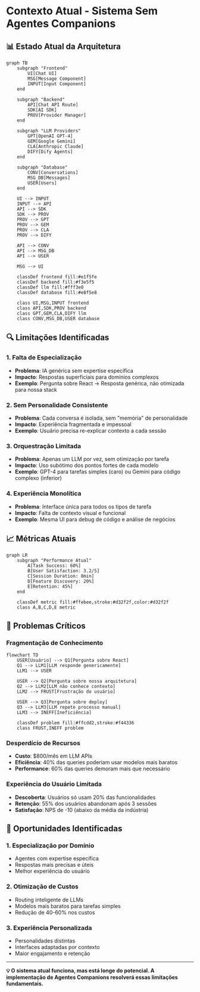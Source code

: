 # Contexto Atual - Sistema Sem Agentes Companions

## 📊 Estado Atual da Arquitetura

```mermaid
graph TB
    subgraph "Frontend"
        UI[Chat UI]
        MSG[Message Component]
        INPUT[Input Component]
    end
    
    subgraph "Backend"
        API[Chat API Route]
        SDK[AI SDK]
        PROV[Provider Manager]
    end
    
    subgraph "LLM Providers"
        GPT[OpenAI GPT-4]
        GEM[Google Gemini]
        CLA[Anthropic Claude]
        DIFY[Dify Agents]
    end
    
    subgraph "Database"
        CONV[Conversations]
        MSG_DB[Messages]
        USER[Users]
    end
    
    UI --> INPUT
    INPUT --> API
    API --> SDK
    SDK --> PROV
    PROV --> GPT
    PROV --> GEM
    PROV --> CLA
    PROV --> DIFY
    
    API --> CONV
    API --> MSG_DB
    API --> USER
    
    MSG --> UI
    
    classDef frontend fill:#e1f5fe
    classDef backend fill:#f3e5f5
    classDef llm fill:#fff3e0
    classDef database fill:#e8f5e8
    
    class UI,MSG,INPUT frontend
    class API,SDK,PROV backend
    class GPT,GEM,CLA,DIFY llm
    class CONV,MSG_DB,USER database
```

## 🔍 Limitações Identificadas

### **1. Falta de Especialização**
- **Problema**: IA genérica sem expertise específica
- **Impacto**: Respostas superficiais para domínios complexos
- **Exemplo**: Pergunta sobre React → Resposta genérica, não otimizada para nossa stack

### **2. Sem Personalidade Consistente**
- **Problema**: Cada conversa é isolada, sem "memória" de personalidade
- **Impacto**: Experiência fragmentada e impessoal
- **Exemplo**: Usuário precisa re-explicar contexto a cada sessão

### **3. Orquestração Limitada**
- **Problema**: Apenas um LLM por vez, sem otimização por tarefa
- **Impacto**: Uso subótimo dos pontos fortes de cada modelo
- **Exemplo**: GPT-4 para tarefas simples (caro) ou Gemini para código complexo (inferior)

### **4. Experiência Monolítica**
- **Problema**: Interface única para todos os tipos de tarefa
- **Impacto**: Falta de contexto visual e funcional
- **Exemplo**: Mesma UI para debug de código e análise de negócios

## 📈 Métricas Atuais

```mermaid
graph LR
    subgraph "Performance Atual"
        A[Task Success: 60%]
        B[User Satisfaction: 3.2/5]
        C[Session Duration: 8min]
        D[Feature Discovery: 20%]
        E[Retention: 45%]
    end
    
    classDef metric fill:#ffebee,stroke:#d32f2f,color:#d32f2f
    class A,B,C,D,E metric
```

## 🚨 Problemas Críticos

### **Fragmentação de Conhecimento**
```mermaid
flowchart TD
    USER[Usuário] --> Q1[Pergunta sobre React]
    Q1 --> LLM1[LLM responde genericamente]
    LLM1 --> USER
    
    USER --> Q2[Pergunta sobre nossa arquitetura]
    Q2 --> LLM2[LLM não conhece contexto]
    LLM2 --> FRUST[Frustração do usuário]
    
    USER --> Q3[Pergunta sobre deploy]
    Q3 --> LLM3[LLM repete processo manual]
    LLM3 --> INEFF[Ineficiência]
    
    classDef problem fill:#ffcdd2,stroke:#f44336
    class FRUST,INEFF problem
```

### **Desperdício de Recursos**
- **Custo**: $800/mês em LLM APIs
- **Eficiência**: 40% das queries poderiam usar modelos mais baratos
- **Performance**: 60% das queries demoram mais que necessário

### **Experiência do Usuário Limitada**
- **Descoberta**: Usuários só usam 20% das funcionalidades
- **Retenção**: 55% dos usuários abandonam após 3 sessões
- **Satisfação**: NPS de -10 (abaixo da média da indústria)

## 🎯 Oportunidades Identificadas

### **1. Especialização por Domínio**
- Agentes com expertise específica
- Respostas mais precisas e úteis
- Melhor experiência do usuário

### **2. Otimização de Custos**
- Routing inteligente de LLMs
- Modelos mais baratos para tarefas simples
- Redução de 40-60% nos custos

### **3. Experiência Personalizada**
- Personalidades distintas
- Interfaces adaptadas por contexto
- Maior engajamento e retenção

---

**💡 O sistema atual funciona, mas está longe do potencial. A implementação de Agentes Companions resolverá essas limitações fundamentais.** 
